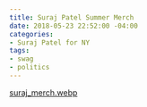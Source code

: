 ```yaml
---
title: Suraj Patel Summer Merch
date: 2018-05-23 22:52:00 -04:00
categories:
- Suraj Patel for NY
tags:
- swag
- politics
---
```


[suraj_merch.webp](/uploads/suraj_merch.webp)